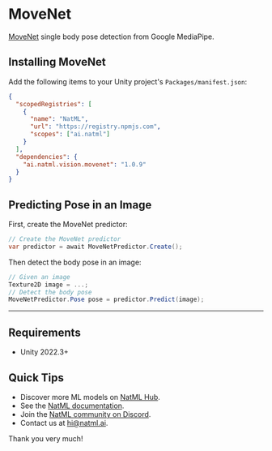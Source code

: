 # MoveNet
[MoveNet](https://blog.tensorflow.org/2021/05/next-generation-pose-detection-with-movenet-and-tensorflowjs.html) single body pose detection from Google MediaPipe.

## Installing MoveNet
Add the following items to your Unity project's `Packages/manifest.json`:
```json
{
  "scopedRegistries": [
    {
      "name": "NatML",
      "url": "https://registry.npmjs.com",
      "scopes": ["ai.natml"]
    }
  ],
  "dependencies": {
    "ai.natml.vision.movenet": "1.0.9"
  }
}
```

## Predicting Pose in an Image
First, create the MoveNet predictor:
```csharp
// Create the MoveNet predictor
var predictor = await MoveNetPredictor.Create();
```

Then detect the body pose in an image:
```csharp
// Given an image
Texture2D image = ...;
// Detect the body pose
MoveNetPredictor.Pose pose = predictor.Predict(image);
```
___

## Requirements
- Unity 2022.3+

## Quick Tips
- Discover more ML models on [NatML Hub](https://hub.natml.ai).
- See the [NatML documentation](https://docs.natml.ai/unity).
- Join the [NatML community on Discord](https://natml.ai/community).
- Contact us at [hi@natml.ai](mailto:hi@natml.ai).

Thank you very much!